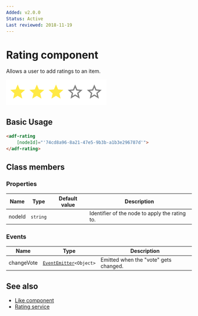 ```yaml
---
Added: v2.0.0
Status: Active
Last reviewed: 2018-11-19
---
```


# Rating component

Allows a user to add ratings to an item.

![Rating component screenshot](../docassets/images/social2.png)

## Basic Usage

```html
<adf-rating  
    [nodeId]="'74cd8a96-8a21-47e5-9b3b-a1b3e296787d'">
</adf-rating>
```

## Class members

### Properties

| Name | Type | Default value | Description |
| ---- | ---- | ------------- | ----------- |
| nodeId | `string` |  | Identifier of the node to apply the rating to. |

### Events

| Name | Type | Description |
| ---- | ---- | ----------- |
| changeVote | [`EventEmitter`](https://angular.io/api/core/EventEmitter)`<Object>` | Emitted when the "vote" gets changed. |

## See also

-   [Like component](like.component.md)
-   [Rating service](rating.service.md)
